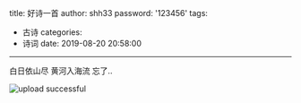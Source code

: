 title: 好诗一首
author: shh33
password: '123456'
tags:
  - 古诗
categories:
  - 诗词
date: 2019-08-20 20:58:00
---
白日依山尽
黄河入海流
忘了..

![upload successful](/images/pasted-8.png)
